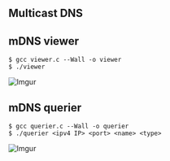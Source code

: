 Multicast DNS
-----------------------

mDNS viewer
-----------

    $ gcc viewer.c --Wall -o viewer
    $ ./viewer

![Imgur](http://i.imgur.com/teZpK.png)


mDNS querier
------------

    $ gcc querier.c --Wall -o querier
    $ ./querier <ipv4 IP> <port> <name> <type>

![Imgur](http://i.imgur.com/DqugB.png)

